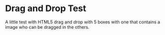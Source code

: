# Drag and Drop Test

A little test with HTML5 drag and drop with 5 boxes with one that contains a image who can be dragged in the others.
